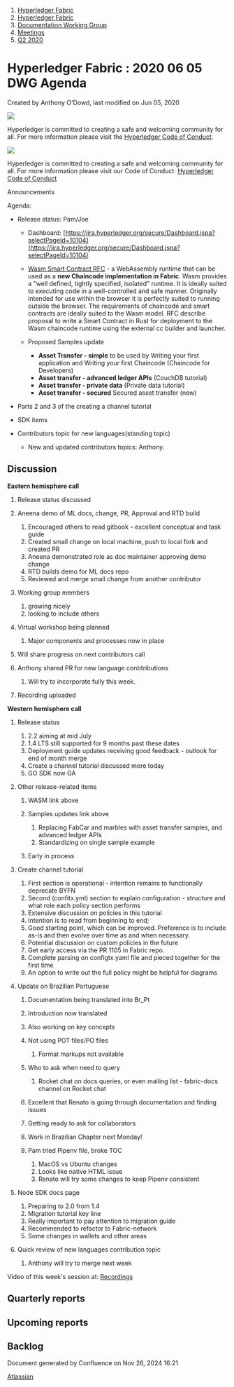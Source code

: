 1. [Hyperledger Fabric](index.html)
2. [Hyperledger Fabric](Hyperledger-Fabric_22839309.html)
3. [Documentation Working Group](Documentation-Working-Group_22839782.html)
4. [Meetings](Meetings_22839778.html)
5. [Q2 2020](Q2-2020_22841811.html)

# Hyperledger Fabric : 2020 06 05 DWG Agenda

Created by Anthony O'Dowd, last modified on Jun 05, 2020

![](https://wiki.hyperledger.org/download/attachments/2392771/welcome.png?version=2&modificationDate=1572450107000&api=v2)

Hyperledger is committed to creating a safe and welcoming community for all. For more information please visit the [Hyperledger Code of Conduct](https://lf-hyperledger.atlassian.net/wiki/spaces/HYP/pages/19595281/Hyperledger+Code+of+Conduct).

![](https://wiki.hyperledger.org/download/attachments/29034696/Antitrustnotice.png?version=1&modificationDate=1581695654000&api=v2)

Hyperledger is committed to creating a safe and welcoming community for all. For more information please visit our Code of Conduct: [Hyperledger Code of Conduct](https://lf-hyperledger.atlassian.net/wiki/spaces/HYP/pages/19595281/Hyperledger+Code+of+Conduct)

Announcements

Agenda:

- Release status: Pam/Joe
  
  - Dashboard: [https://jira.hyperledger.org/secure/Dashboard.jspa?selectPageId=10104](https://jira.hyperledger.org/secure/Dashboard.jspa?selectPageId=10104)
  - [Wasm Smart Contract RFC](https://github.com/hyperledger/fabric-rfcs/pull/28/files?short_path=e029004#diff-e02900418b11f737baa1b540adecffbd) - a WebAssembly runtime that can be used as a **new Chaincode implementation in Fabric**. Wasm provides a "well defined, tightly specified, isolated" runtime. It is ideally suited to executing code in a well-controlled and safe manner. Originally intended for use within the browser it is perfectly suited to running outside the browser. The requirements of chaincode and smart contracts are ideally suited to the Wasm model. RFC describe proposal to write a Smart Contract in Rust for deployment to the Wasm chaincode runtime using the external cc builder and launcher.
    
  - Proposed Samples update
    
    - **Asset Transfer - simple** to be used by Writing your first application and Writing your first Chaincode (Chaincode for Developers)
    - **Asset transfer - advanced ledger APIs** (CouchDB tutorial)
    - **Asset transfer - private data** (Private data tutorial)
    - **Asset transfer - secured** Secured asset transfer (new)
- Parts 2 and 3 of the creating a channel tutorial
- SDK items
- Contributors topic for new languages(standing topic)
  
  - New and updated contributors topics: Anthony.

## Discussion

**Eastern hemisphere call**

1. Release status discussed
2. Aneena demo of ML docs, change, PR, Approval and RTD build
   
   1. Encouraged others to read gitbook – excellent conceptual and task guide
   2. Created small change on local machine, push to local fork and created PR
   3. Aneena demonstrated role as doc maintainer approving demo change
   4. RTD builds demo for ML docs repo
   5. Reviewed and merge small change from another contributor
3. Working group members
   
   1. growing nicely
   2. looking to include others
4. Virtual workshop being planned
   
   1. Major components and processes now in place
5. Will share progress on next contributors call
6. Anthony shared PR for new language conbtributions
   
   1. Will try to incorporate fully this week.
7. Recording uploaded

**Western hemisphere call**

1. Release status
   
   1. 2.2 aiming at mid July
   2. 1.4 LTS still supported for 9 months past these dates
   3. Deployment guide updates receiving good feedback - outlook for end of month merge
   4. Create a channel tutorial discussed more today
   5. GO SDK now GA
2. Other release-related items
   
   1. WASM link above
   2. Samples updates link above
      
      1. Replacing FabCar and marbles with asset transfer samples, and advanced ledger APIs
      2. Standardizing on single sample example
   3. Early in process
3. Create channel tutorial
   
   1. First section is operational - intention remains to functionally deprecate BYFN
   2. Second (confitx.yml) section to explain configuration - structure and what role each policy section performs
   3. Extensive discussion on policies in this tutorial
   4. Intention is to read from beginning to end;
   5. Good starting point, which can be improved. Preference is to include as-is and then evolve over time as and when necessary.
   6. Potential discussion on custom policies in the future
   7. Get early access via the PR 1105 in Fabric repo.
   8. Complete parsing on configtx.yaml file and pieced together for the first time
   9. An option to write out the full policy might be helpful for diagrams
4. Update on Brazilian Portuguese
   
   1. Documentation being translated into Br\_Pt
   2. Introduction now translated
   3. Also working on key concepts
   4. Not using POT files/PO files
      
      1. Format markups not available
   5. Who to ask when need to query
      
      1. Rocket chat on docs queries, or even mailing list - fabric-docs channel on Rocket chat
   6. Excellent that Renato is going through documentation and finding issues
   7. Getting ready to ask for collaborators
   8. Work in Brazilian Chapter next Monday!
   9. Pam tried Pipenv file, broke TOC
      
      1. MacOS vs Ubuntu changes
      2. Looks like native HTML issue
      3. Renato will try some changes to keep Pipenv consistent
5. Node SDK docs page
   
   1. Preparing to 2.0 from 1.4
   2. Migration tutorial key line
   3. Really important to pay attention to migration guide
   4. Recommended to refactor to Fabric-network
   5. Some changes in wallets and other areas
6. Quick review of new languages contribution topic
   
   1. Anthony will try to merge next week

Video of this week's session at: [Recordings](https://lf-hyperledger.atlassian.net/wiki/display/fabric/Recordings)

## Quarterly reports

## Upcoming reports

## Backlog

Document generated by Confluence on Nov 26, 2024 16:21

[Atlassian](http://www.atlassian.com/)
